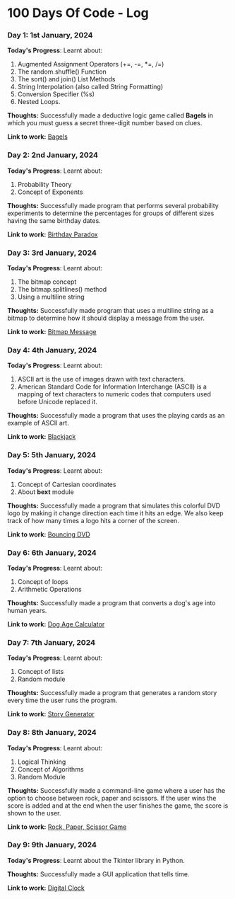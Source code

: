 # 100 Days Of Code - Log

### Day 1: 1st January, 2024

**Today's Progress**: Learnt about:

1. Augmented Assignment Operators (+=, -=, *=, /=)
2. The random.shuffle() Function
3. The sort() and join() List Methods
4. String Interpolation (also called String Formatting)
5. Conversion Specifier (%s)
6. Nested Loops.

**Thoughts:** Successfully made a deductive logic game called **Bagels** in which you must guess a secret three-digit number based on clues.

**Link to work:** [Bagels](https://github.com/AdyaTech/100-Days-of-Python/tree/master/Day%201)


### Day 2: 2nd January, 2024

**Today's Progress**: Learnt about:

1. Probability Theory
2. Concept of Exponents

**Thoughts:** Successfully made program that performs several probability experiments to determine the percentages for groups of different sizes having the same birthday dates.

**Link to work:** [Birthday Paradox](https://github.com/AdyaTech/100-Days-of-Python/tree/master/Day%202)


### Day 3: 3rd January, 2024

**Today's Progress**: Learnt about:

1. The bitmap concept
2. The bitmap.splitlines() method
3. Using a multiline string

**Thoughts:** Successfully made program that uses a multiline string as a bitmap to determine how it should display a message from the user.

**Link to work:** [Bitmap Message](https://github.com/AdyaTech/100-Days-of-Python/tree/master/Day%203)


### Day 4: 4th January, 2024

**Today's Progress**: Learnt about:

1. ASCII art is the use of images drawn with text characters.
2. American Standard Code for Information Interchange (ASCII) is a mapping of text characters to numeric codes that computers used before Unicode replaced it.

**Thoughts:** Successfully made a program that uses the playing cards as an example of ASCII art.

**Link to work:** [Blackjack](https://github.com/AdyaTech/100-Days-of-Python/tree/master/Day%204)


### Day 5: 5th January, 2024

**Today's Progress**: Learnt about:

1. Concept of Cartesian coordinates
2. About **bext** module

**Thoughts:** Successfully made a program that simulates this colorful DVD logo by making it change direction each time it hits an edge. We also keep track of how many times a logo hits a corner of the screen.

**Link to work:** [Bouncing DVD](https://github.com/AdyaTech/100-Days-of-Python/tree/master/Day%205)


### Day 6: 6th January, 2024

**Today's Progress**: Learnt about:

1. Concept of loops
2. Arithmetic Operations

**Thoughts:** Successfully made a program that converts a dog's age into human years.

**Link to work:** [Dog Age Calculator](https://github.com/AdyaTech/100-Days-of-Python/tree/master/Day%206)


### Day 7: 7th January, 2024

**Today's Progress**: Learnt about:

1. Concept of lists
2. Random module

**Thoughts:** Successfully made a program that generates a random story every time the user runs the program.

**Link to work:** [Story Generator](https://github.com/AdyaTech/100-Days-of-Python/tree/master/Day%207)


### Day 8: 8th January, 2024

**Today's Progress**: Learnt about:

1. Logical Thinking
2. Concept of Algorithms
3. Random Module

**Thoughts:** Successfully made a command-line game where a user has the option to choose between rock, paper and scissors. If the user wins the score is added and at the end when the user finishes the game, the score is shown to the user.

**Link to work:** [Rock, Paper, Scissor Game](https://github.com/AdyaTech/100-Days-of-Python/tree/master/Day%208)


### Day 9: 9th January, 2024

**Today's Progress**: Learnt about the Tkinter library in Python.

**Thoughts:** Successfully made a GUI application that tells time.

**Link to work:** [Digital Clock](https://github.com/AdyaTech/100-Days-of-Python/tree/master/Day%209)
